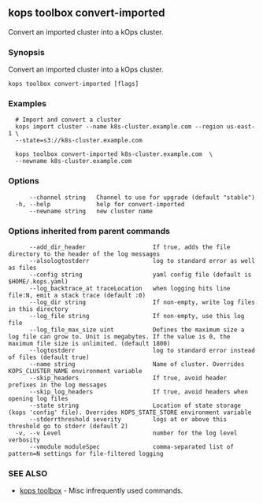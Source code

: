 
<!--- This file is automatically generated by make gen-cli-docs; changes should be made in the go CLI command code (under cmd/kops) -->

## kops toolbox convert-imported

Convert an imported cluster into a kOps cluster.

### Synopsis

Convert an imported cluster into a kOps cluster.

```
kops toolbox convert-imported [flags]
```

### Examples

```
  # Import and convert a cluster
  kops import cluster --name k8s-cluster.example.com --region us-east-1 \
  --state=s3://k8s-cluster.example.com
  
  kops toolbox convert-imported k8s-cluster.example.com  \
  --newname k8s-cluster.example.com
```

### Options

```
      --channel string   Channel to use for upgrade (default "stable")
  -h, --help             help for convert-imported
      --newname string   new cluster name
```

### Options inherited from parent commands

```
      --add_dir_header                   If true, adds the file directory to the header of the log messages
      --alsologtostderr                  log to standard error as well as files
      --config string                    yaml config file (default is $HOME/.kops.yaml)
      --log_backtrace_at traceLocation   when logging hits line file:N, emit a stack trace (default :0)
      --log_dir string                   If non-empty, write log files in this directory
      --log_file string                  If non-empty, use this log file
      --log_file_max_size uint           Defines the maximum size a log file can grow to. Unit is megabytes. If the value is 0, the maximum file size is unlimited. (default 1800)
      --logtostderr                      log to standard error instead of files (default true)
      --name string                      Name of cluster. Overrides KOPS_CLUSTER_NAME environment variable
      --skip_headers                     If true, avoid header prefixes in the log messages
      --skip_log_headers                 If true, avoid headers when opening log files
      --state string                     Location of state storage (kops 'config' file). Overrides KOPS_STATE_STORE environment variable
      --stderrthreshold severity         logs at or above this threshold go to stderr (default 2)
  -v, --v Level                          number for the log level verbosity
      --vmodule moduleSpec               comma-separated list of pattern=N settings for file-filtered logging
```

### SEE ALSO

* [kops toolbox](kops_toolbox.md)	 - Misc infrequently used commands.

